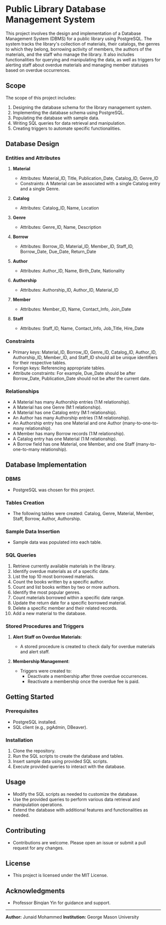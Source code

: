 # Public Library Database Management System

This project involves the design and implementation of a Database Management System (DBMS) for a public library using PostgreSQL. The system tracks the library's collection of materials, their catalogs, the genres to which they belong, borrowing activity of members, the authors of the materials, and the staff who manage the library. It also includes functionalities for querying and manipulating the data, as well as triggers for alerting staff about overdue materials and managing member statuses based on overdue occurrences.

## Scope

The scope of this project includes:
1. Designing the database schema for the library management system.
2. Implementing the database schema using PostgreSQL.
3. Populating the database with sample data.
4. Writing SQL queries for data retrieval and manipulation.
5. Creating triggers to automate specific functionalities.

## Database Design

### Entities and Attributes
1. **Material**
   - Attributes: Material_ID, Title, Publication_Date, Catalog_ID, Genre_ID
   - Constraints: A Material can be associated with a single Catalog entry and a single Genre.

2. **Catalog**
   - Attributes: Catalog_ID, Name, Location

3. **Genre**
   - Attributes: Genre_ID, Name, Description

4. **Borrow**
   - Attributes: Borrow_ID, Material_ID, Member_ID, Staff_ID, Borrow_Date, Due_Date, Return_Date

5. **Author**
   - Attributes: Author_ID, Name, Birth_Date, Nationality

6. **Authorship**
   - Attributes: Authorship_ID, Author_ID, Material_ID

7. **Member**
   - Attributes: Member_ID, Name, Contact_Info, Join_Date

8. **Staff**
   - Attributes: Staff_ID, Name, Contact_Info, Job_Title, Hire_Date

### Constraints
- Primary keys: Material_ID, Borrow_ID, Genre_ID, Catalog_ID, Author_ID, Authorship_ID, Member_ID, and Staff_ID should all be unique identifiers for their respective tables.
- Foreign keys: Referencing appropriate tables.
- Attribute constraints: For example, Due_Date should be after Borrow_Date, Publication_Date should not be after the current date.

### Relationships
- A Material has many Authorship entries (1:M relationship).
- A Material has one Genre (M:1 relationship).
- A Material has one Catalog entry (M:1 relationship).
- An Author has many Authorship entries (1:M relationship).
- An Authorship entry has one Material and one Author (many-to-one-to-many relationship).
- A Member has many Borrow records (1:M relationship).
- A Catalog entry has one Material (1:M relationship).
- A Borrow field has one Material, one Member, and one Staff (many-to-one-to-many relationship).

## Database Implementation

### DBMS
- PostgreSQL was chosen for this project.

### Tables Creation
- The following tables were created: Catalog, Genre, Material, Member, Staff, Borrow, Author, Authorship.

### Sample Data Insertion
- Sample data was populated into each table.

### SQL Queries

1. Retrieve currently available materials in the library.
2. Identify overdue materials as of a specific date.
3. List the top 10 most borrowed materials.
4. Count the books written by a specific author.
5. Count and list books written by two or more authors.
6. Identify the most popular genres.
7. Count materials borrowed within a specific date range.
8. Update the return date for a specific borrowed material.
9. Delete a specific member and their related records.
10. Add a new material to the database.

### Stored Procedures and Triggers

1. **Alert Staff on Overdue Materials**: 
   - A stored procedure is created to check daily for overdue materials and alert staff.

2. **Membership Management**:
   - Triggers were created to:
     - Deactivate a membership after three overdue occurrences.
     - Reactivate a membership once the overdue fee is paid.

## Getting Started

### Prerequisites
- PostgreSQL installed.
- SQL client (e.g., pgAdmin, DBeaver).

### Installation
1. Clone the repository.
2. Run the SQL scripts to create the database and tables.
3. Insert sample data using provided SQL scripts.
4. Execute provided queries to interact with the database.

## Usage
- Modify the SQL scripts as needed to customize the database.
- Use the provided queries to perform various data retrieval and manipulation operations.
- Extend the database with additional features and functionalities as needed.

## Contributing
- Contributions are welcome. Please open an issue or submit a pull request for any changes.

## License
- This project is licensed under the MIT License.

## Acknowledgments
- Professor Binqian Yin for guidance and support.

---

**Author:** Junaid Mohammed 
**Institution:** George Mason University
